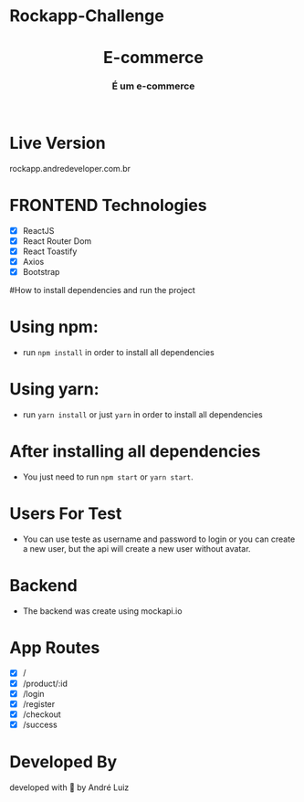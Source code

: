 # Rockapp-Challenge 

<h1 align="center">E-commerce</h1>

<h3 align="center">É um e-commerce</h3>

<br/>


# Live Version

rockapp.andredeveloper.com.br


# FRONTEND Technologies

- [x] ReactJS
- [x] React Router Dom
- [x] React Toastify
- [x] Axios
- [x] Bootstrap

#How to install dependencies and run the project
# Using npm:
- run `npm install` in order to install all dependencies

# Using yarn:
- run `yarn install` or just `yarn` in order to install all dependencies

# After installing all dependencies
- You just need to run `npm start` or `yarn start`.


# Users For Test
- You can use teste as username and password to login or you can create a new user, but the api will create a new user without avatar.

# Backend

- The backend was create using mockapi.io

# App Routes

- [x] /
- [x] /product/:id
- [x] /login
- [x] /register
- [x] /checkout
- [x] /success

# Developed By 
<teste>developed with 💜 by André Luiz </teste>

